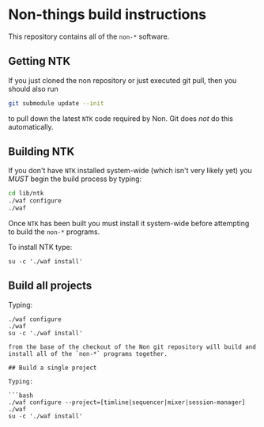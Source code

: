 # Non-things build instructions

This repository contains all of the `non-*` software.

## Getting NTK

If you just cloned the non repository or just executed git pull, then
you should also run

```bash
git submodule update --init
```

to pull down the latest `NTK` code required by Non. Git does *not* do
this automatically.

## Building NTK

If you don't have `NTK` installed system-wide (which isn't very likely
yet) you *MUST* begin the build process by typing:

```bash
cd lib/ntk
./waf configure
./waf
```

Once `NTK` has been built you must install it system-wide before
attempting to build the `non-*` programs.

To install NTK type:

```
su -c './waf install'
```

## Build all projects

Typing:

```
./waf configure
./waf
su -c './waf install'
    
from the base of the checkout of the Non git repository will build and
install all of the `non-*` programs together.

## Build a single project

Typing:

```bash
./waf configure --project=[timline|sequencer|mixer|session-manager]
./waf
su -c './waf install'
```

